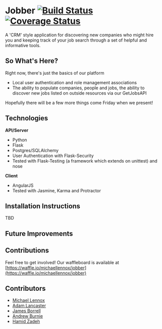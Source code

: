 # Jobber [![Build Status](https://travis-ci.org/michaellennox/jobber.svg?branch=master)](https://travis-ci.org/michaellennox/jobber) [![Coverage Status](https://coveralls.io/repos/github/michaellennox/jobber/badge.svg?branch=coveralls)](https://coveralls.io/github/michaellennox/jobber?branch=coveralls)

A 'CRM' style application for discovering new companies who might hire you and keeping track of your job search through a set of helpful and informative tools.

## So What's Here?

Right now, there's just the basics of our platform

* Local user authentication and role management associations
* The ability to populate companies, people and jobs, the ability to discover new jobs listed on outside resources via our GetJobsAPI

Hopefully there will be a few more things come Friday when we present!

## Technologies

__API/Server__

* Python
* Flask
* Postgres/SQLAlchemy
* User Authentication with Flask-Security
* Tested with Flask-Testing (a framework which extends on unittest) and nose

__Client__
* AngularJS
* Tested with Jasmine, Karma and Protractor

## Installation Instructions

TBD

## Future Improvements

## Contributions

Feel free to get involved! Our waffleboard is available at [https://waffle.io/michaellennox/jobber](https://waffle.io/michaellennox/jobber)

## Contributors

* [Michael Lennox](https://github.com/michaellennox)
* [Adam Lancaster](https://github.com/Adzz)
* [James Borrell](https://github.com/JBorrell)
* [Andrew Burnie](https://github.com/Andrew47)
* [Hamid Zadeh](https://github.com/genzade)
